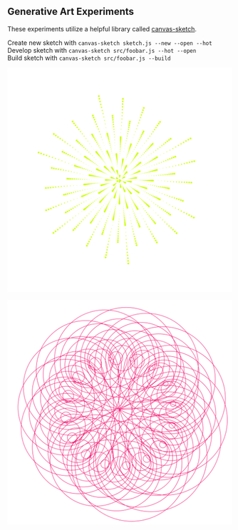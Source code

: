 ## Generative Art Experiments

These experiments utilize a helpful library called [canvas-sketch](https://github.com/mattdesl/canvas-sketch).

Create new sketch with `canvas-sketch sketch.js --new --open --hot`
<br>
Develop sketch with `canvas-sketch src/foobar.js --hot --open`
<br>
Build sketch with `canvas-sketch src/foobar.js --build`

![Spiral](./images/spiral_appear.png)

![Spiral](./images/circle.png)
